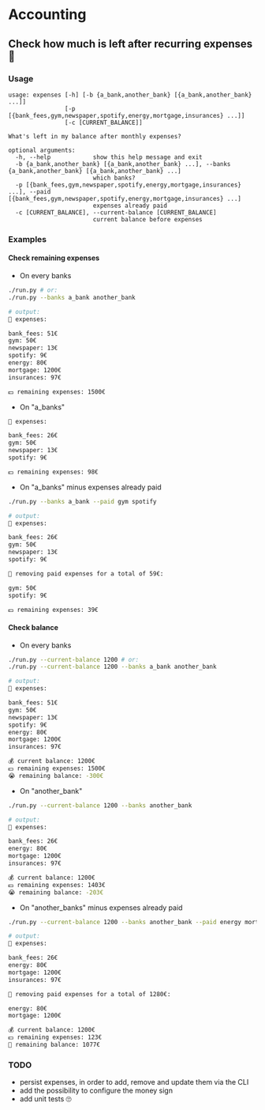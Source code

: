 # Accounting

## Check how much is left after recurring expenses 💸

### Usage

```
usage: expenses [-h] [-b {a_bank,another_bank} [{a_bank,another_bank} ...]]
                [-p [{bank_fees,gym,newspaper,spotify,energy,mortgage,insurances} ...]]
                [-c [CURRENT_BALANCE]]

What's left in my balance after monthly expenses?

optional arguments:
  -h, --help            show this help message and exit
  -b {a_bank,another_bank} [{a_bank,another_bank} ...], --banks {a_bank,another_bank} [{a_bank,another_bank} ...]
                        which banks?
  -p [{bank_fees,gym,newspaper,spotify,energy,mortgage,insurances} ...], --paid [{bank_fees,gym,newspaper,spotify,energy,mortgage,insurances} ...]
                        expenses already paid
  -c [CURRENT_BALANCE], --current-balance [CURRENT_BALANCE]
                        current balance before expenses
```

### Examples

#### Check remaining expenses

- On every banks

```sh
./run.py # or:
./run.py --banks a_bank another_bank

# output:
🏦 expenses:

bank_fees: 51€
gym: 50€
newspaper: 13€
spotify: 9€
energy: 80€
mortgage: 1200€
insurances: 97€

💵 remaining expenses: 1500€
```

- On "a_banks"

```sh
🏦 expenses:

bank_fees: 26€
gym: 50€
newspaper: 13€
spotify: 9€

💵 remaining expenses: 98€
```

- On "a_banks" minus expenses already paid

```sh
./run.py --banks a_bank --paid gym spotify

# output:
🏦 expenses:

bank_fees: 26€
gym: 50€
newspaper: 13€
spotify: 9€

💸 removing paid expenses for a total of 59€:

gym: 50€
spotify: 9€

💵 remaining expenses: 39€
```

#### Check balance

- On every banks

```sh
./run.py --current-balance 1200 # or:
./run.py --current-balance 1200 --banks a_bank another_bank

# output:
🏦 expenses:

bank_fees: 51€
gym: 50€
newspaper: 13€
spotify: 9€
energy: 80€
mortgage: 1200€
insurances: 97€

💰 current balance: 1200€
💵 remaining expenses: 1500€
😭 remaining balance: -300€
```

- On "another_bank"

```sh
./run.py --current-balance 1200 --banks another_bank

# output:
🏦 expenses:

bank_fees: 26€
energy: 80€
mortgage: 1200€
insurances: 97€

💰 current balance: 1200€
💵 remaining expenses: 1403€
😭 remaining balance: -203€
```

- On "another_banks" minus expenses already paid

```sh
./run.py --current-balance 1200 --banks another_bank --paid energy mortgage

# output:
🏦 expenses:

bank_fees: 26€
energy: 80€
mortgage: 1200€
insurances: 97€

💸 removing paid expenses for a total of 1280€:

energy: 80€
mortgage: 1200€

💰 current balance: 1200€
💵 remaining expenses: 123€
🤑 remaining balance: 1077€
```

### TODO

- persist expenses, in order to add, remove and update them via the CLI
- add the possibility to configure the money sign
- add unit tests 🙄
